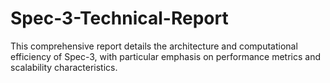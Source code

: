 # Spec-3-Technical-Report
This comprehensive report details the architecture and computational efficiency of Spec-3, with particular emphasis on performance metrics and scalability characteristics.
